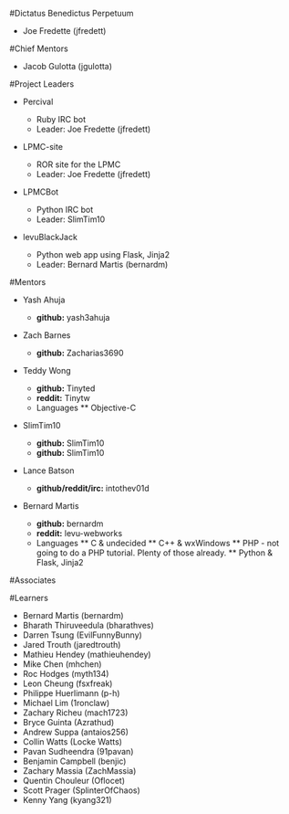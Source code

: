 #Dictatus Benedictus Perpetuum

- Joe Fredette (jfredett)

#Chief Mentors

- Jacob Gulotta (jgulotta)

#Project Leaders

- Percival
  - Ruby IRC bot
  - Leader: Joe Fredette (jfredett)

- LPMC-site
  - ROR site for the LPMC
  - Leader: Joe Fredette (jfredett)

- LPMCBot
  - Python IRC bot
  - Leader: SlimTim10

- levuBlackJack
  - Python web app using Flask, Jinja2
  - Leader: Bernard Martis (bernardm)

#Mentors

- Yash Ahuja
  * **github:** yash3ahuja

- Zach Barnes
  * **github:** Zacharias3690

- Teddy Wong
  * **github:** Tinyted
  * **reddit:** Tinytw
  * Languages
  ** Objective-C

- SlimTim10
  * **github:** SlimTim10
  * **github:** SlimTim10

- Lance Batson
  * **github/reddit/irc:** intothev01d

- Bernard Martis
  * **github:** bernardm
  * **reddit:** levu-webworks
  * Languages
  ** C & undecided
  ** C++ & wxWindows
  ** PHP - not going to do a PHP tutorial. Plenty of those already.
  ** Python & Flask, Jinja2


#Associates


#Learners

- Bernard Martis (bernardm)
- Bharath Thiruveedula (bharathves)
- Darren Tsung (EvilFunnyBunny)
- Jared Trouth (jaredtrouth)
- Mathieu Hendey (mathieuhendey)
- Mike Chen (mhchen)
- Roc Hodges (myth134)
- Leon Cheung (fsxfreak)
- Philippe Huerlimann (p-h)
- Michael Lim (1ronclaw)
- Zachary Richeu (mach1723)
- Bryce Guinta (Azrathud)
- Andrew Suppa (antaios256)
- Collin Watts (Locke Watts)
- Pavan Sudheendra (91pavan)
- Benjamin Campbell (benjic)
- Zachary Massia (ZachMassia)
- Quentin Chouleur (Oflocet)
- Scott Prager (SplinterOfChaos)
- Kenny Yang (kyang321)